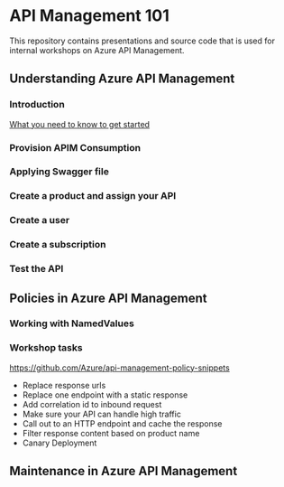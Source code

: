 # API Management 101

This repository contains presentations and source code that is used for internal workshops on Azure API Management.

## Understanding Azure API Management

### Introduction

[What you need to know to get started](http://notYetDefined.com)

### Provision APIM Consumption

### Applying Swagger file

### Create a product and assign your API

### Create a user

### Create a subscription

### Test the API

## Policies in Azure API Management

### Working with NamedValues

### Workshop tasks

https://github.com/Azure/api-management-policy-snippets

* Replace response urls
* Replace one endpoint with a static response
* Add correlation id to inbound request
* Make sure your API can handle high traffic
* Call out to an HTTP endpoint and cache the response
* Filter response content based on product name
* Canary Deployment

## Maintenance in Azure API Management
